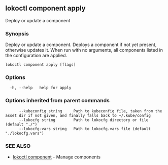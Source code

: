 ## lokoctl component apply

Deploy or update a component

### Synopsis

Deploy or update a component.
Deploys a component if not yet present, otherwise updates it.
When run with no arguments, all components listed in the configuration are applied.

```
lokoctl component apply [flags]
```

### Options

```
  -h, --help   help for apply
```

### Options inherited from parent commands

```
      --kubeconfig string     Path to kubeconfig file, taken from the asset dir if not given, and finally falls back to ~/.kube/config
      --lokocfg string        Path to lokocfg directory or file (default "./")
      --lokocfg-vars string   Path to lokocfg.vars file (default "./lokocfg.vars")
```

### SEE ALSO

* [lokoctl component](lokoctl_component.md)	 - Manage components

